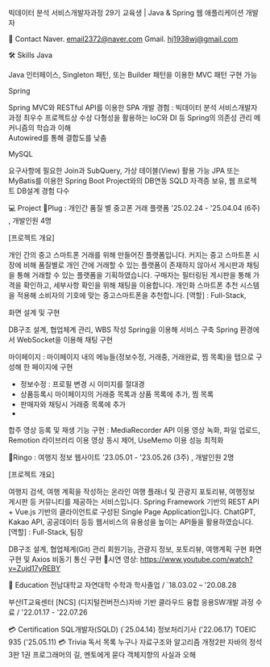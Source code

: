 빅데이터 분석 서비스개발자과정 29기 교육생 | Java & Spring 웹 애플리케이션 개발자

 

📧 Contact
Naver. email2372@naver.com
Gmail. hj1938wj@gmail.com

 

🛠️ Skills
 Java  

Java 인터페이스, Singleton 패턴, 또는 Builder 패턴을 이용한 MVC 패턴 구현 가능     
 
 Spring

Spring MVC와 RESTful API를 이용한 SPA 개발 경험 : 빅데이터 분석 서비스개발자과정 최우수 프로젝트상 수상
다형성을 활용하는 IoC와 DI 등 Spring의 의존성 관리 메커니즘의 학습과 이해  
Autowired를 통해 결합도를 낮춤
 
 MySQL

요구사항에 필요한 Join과 SubQuery, 가상 테이블(View) 활용 가능
JPA 또는 MyBatis를 이용한 Spring Boot Project와의 DB연동
SQLD 자격증 보유, 웹 프로젝트 DB설계 경험 다수  
 
 

💻 Project
🎼Plug : 개인간 품질 별 중고폰 거래 플랫폼
'25.02.24 - '25.04.04 (6주) , 개발인원 4명

[프로젝트 개요]

개인 간의 중고 스마트폰 거래를 위해 만들어진 플랫폼입니다.
커지는 중고 스마트폰 시장에 비해 품질별로 개인 간에 거래할 수 있는 플랫폼이 존재하지 않아서 게시판과 채팅을 통해 거래할 수 있는 플랫폼을 기획하였습니다.
구매자는 필터링된 게시판을 통해 가격을 확인하고, 세부사항 확인을 위해 채팅을 이용합니다.
개인화 스마트폰 추천 시스템을 적용해 소비자의 기호에 맞는 중고스마트폰을 추천합니다.
[역할] : Full-Stack,

화면 설계 및 구현

DB구조 설계, 협업체계 관리, WBS 작성
Spring을 이용해 서비스 구축
Spring 환경에서 WebSocket을 이용해 채팅 구현

마이페이지 : 마이페이지 내의 메뉴들(정보수정, 거래중, 거래완료, 찜 목록)을 탭으로 구성해 한 페이지에 구현
- 정보수정 : 프로필 변경 시 이미지를 절대경
- 상품등록시 마이페이지의 거래중 목록과 상품 목록에 추가, 찜 목록
- 판매자와 채팅시 거래중 목록에 추가
- 
합주 영상 등록 및 재생 기능 구현 : MediaRecorder API 이용 영상 녹화, 파일 업로드, Remotion 라이브러리 이용 영상 동시 제어, UseMemo 이용 성능 최적화
 

🍏Ringo : 여행지 정보 웹사이트
'23.05.01 - '23.05.26 (3주) , 개발인원 2명

[프로젝트 개요]

여행지 검색, 여행 계획을 작성하는 온라인 여행 플래너 및 관광지 포토리뷰, 여행정보 게시판 등 커뮤니티를 제공하는 서비스입니다.
Spring Framework 기반의 REST API + Vue.js 기반의 클라이언트로 구성된 Single Page Application입니다.
ChatGPT, Kakao API, 공공데이터 등등 웹서비스의 유용성을 높이는 API들을 활용하였습니다.
[역할] : Full-Stack, 팀장

DB구조 설계, 협업체계(Git) 관리
회원기능, 관광지 정보, 포토리뷰, 여행계획 구현
화면구현 및 Axios 비동기 통신 구현
🎥시연 영상:
https://www.youtube.com/watch?v=Zujd17yREBY

 

 

📙 Education
전남대학교 자연대학 수학과 학사졸업 / `18.03.02 – '20.08.28

부산IT교육센터 [NCS] (디지털컨버전스)자바 기반 클라우드 융합 응용SW개발 과정 수료 / '22.01.17 - '22.07.26
 

💳 Certification
SQL개발자(SQLD) (`25.04.14)
정보처리기사 ('22.06.17)
TOEIC 935 ('25.05.11)
💳 Trivia
독서 목록
누구나 자료구조와 알고리즘 개정2판
자바의 정석 3판 1권
프로그래머의 길, 멘토에게 묻다
객체지향의 사실과 오해
 


